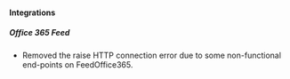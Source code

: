 
#### Integrations
##### Office 365 Feed
- Removed the raise HTTP connection error due to some non-functional end-points on FeedOffice365.
